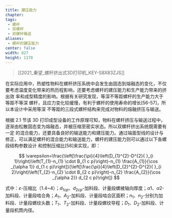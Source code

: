 ```yaml
---
title: 建压能力
chapter:
tags: 
 - 螺杆
 - 双螺杆
 - 双螺杆输送
aliases:
 - 螺杆的建压能力
center: false
width: 827
height: 1170
---
```

> [[2021_秦望_螺杆挤出式3D打印机_KEY-S8X83ZJS]]

在实际应用中，热塑性物料在螺杆挤压系统中会发生由固态到熔融态的变化，不仅 要考虑温度变化带来的热历程影响，还要考虑螺杆的建压能力和生产能力带来的挤出效 率和成型精度的影响。根据有关研究发现，等深不等距螺杆的生产能力大于等距不等深 螺杆，且应力变化较缓慢，有利于螺杆的使用寿命的增长[56-57]，所以本设计中采用等深 不等距的三段式螺杆结构来完成对物料的熔融挤压与输送。 

根据 2.1 节该 3D 打印成型设备的工作原理可知，物料在螺杆挤压与输送过程中， 逐渐由松散固态变为熔融态，并被压缩至密实状态。所以双螺杆挤出系统既需要有一定 的混合能力，还要具备良好的输送能力和建压能力。通过端面型线的设计与修正，可以满足螺杆的混合能力和输送能力，螺杆的建压能力则可以通过以下各螺段结构参数设计 和控制压缩比[58]来实现，即：

$$
\varepsilon=\frac{\left[\frac{\pi}{4}\left(D_{1}^{2}-D^{2}{ }_{i 1}\right)\left(T_{1}-n_{1} \cdot B_{1 c p}\right)-n_{1} \frac{A_{1}}{\cos _{\alpha 1}} d_{1 c p}\right]}{\left[\frac{\pi}{4}\left(D_{2}^{2}-D^{2}{ }_{i 2}\right)\left(T_{2}-n_{2} \cdot B_{2 c p}\right)-n_{2} \frac{A_{2}}{\cos _{\alpha 2}} d_{2 c p}\right]}
$$

式中：$\varepsilon$-压缩比（1.4~4）；$d_{1cp}$、$d_{2cp}$-加料段、计量段螺棱轴向厚度；$α1$、$α2$-加料段、计量段啮合角；$A_1$、$A_2$-加料段、计量段啮合区面积；$n_1$、$n_2$-分别为加料段、计量段螺纹头数；$T_1$、$T_2$-加料段、计量段螺纹导程；$D_1$、$D_2$-加料段、计量段机筒内径。

